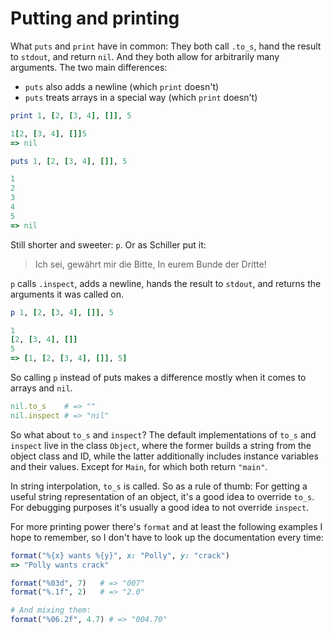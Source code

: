 # Putting and printing

What `puts` and `print` have in common: They both call `.to_s`, hand the result to `stdout`, and return `nil`. And they both allow for arbitrarily many arguments. The two main differences:
- `puts` also adds a newline (which `print` doesn't)
- `puts` treats arrays in a special way (which `print` doesn't)

```ruby
print 1, [2, [3, 4], []], 5

1[2, [3, 4], []]5
=> nil

puts 1, [2, [3, 4], []], 5

1
2
3
4
5
=> nil
```

Still shorter and sweeter: `p`. Or as Schiller put it:

> Ich sei, gewährt mir die Bitte,
> In eurem Bunde der Dritte!

`p` calls `.inspect`, adds a newline, hands the result to `stdout`, and returns the arguments it was called on.

```ruby
p 1, [2, [3, 4], []], 5

1
[2, [3, 4], []]
5
=> [1, [2, [3, 4], []], 5]
```

So calling `p` instead of puts makes a difference mostly when it comes to arrays and `nil`.

```ruby
nil.to_s    # => ""
nil.inspect # => "nil"
```

So what about `to_s` and `inspect`? The default implementations of `to_s` and `inspect` live in the class `Object`, where the former builds a string from the object class and ID, while the latter additionally includes instance variables and their values. Except for `Main`, for which both return `"main"`.

In string interpolation, `to_s` is called. So as a rule of thumb: For getting a useful string representation of an object, it's a good idea to override `to_s`. For debugging purposes it's usually a good idea to not override `inspect`.

For more printing power there's `format` and at least the following examples I hope to remember, so I don't have to look up the documentation every time:

```ruby
format("%{x} wants %{y}", x: "Polly", y: "crack")
=> "Polly wants crack"

format("%03d", 7)   # => "007"
format("%.1f", 2)   # => "2.0"

# And mixing them:
format("%06.2f", 4.7) # => "004.70"
```
